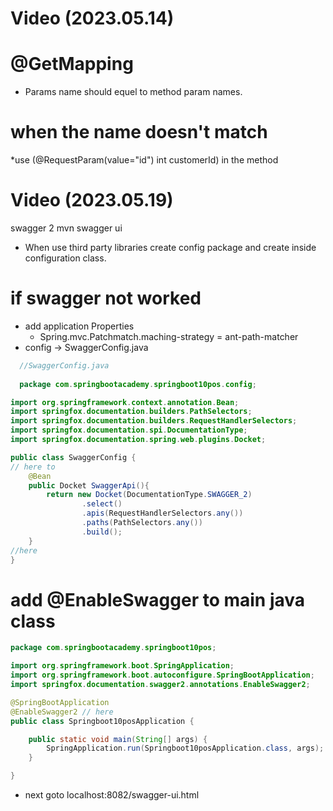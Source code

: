 # Video (2023.05.14)
# @GetMapping
  * Params name should equel to method param names.
# when the name doesn't match
  *use (@RequestParam(value="id") int customerId) in the method
# Video (2023.05.19)
swagger 2 mvn 
swagger ui
* When use third party libraries create config package and create inside configuration class.
# if swagger not worked
 * add application Properties
   * Spring.mvc.Patchmatch.maching-strategy = ant-path-matcher
* config -> SwaggerConfig.java
```java
  //SwaggerConfig.java
  
  package com.springbootacademy.springboot10pos.config;

import org.springframework.context.annotation.Bean;
import springfox.documentation.builders.PathSelectors;
import springfox.documentation.builders.RequestHandlerSelectors;
import springfox.documentation.spi.DocumentationType;
import springfox.documentation.spring.web.plugins.Docket;

public class SwaggerConfig {
// here to
    @Bean
    public Docket SwaggerApi(){
        return new Docket(DocumentationType.SWAGGER_2)
                .select()
                .apis(RequestHandlerSelectors.any())
                .paths(PathSelectors.any())
                .build();
    }
//here
}
```
# add @EnableSwagger to main java class
```java
package com.springbootacademy.springboot10pos;

import org.springframework.boot.SpringApplication;
import org.springframework.boot.autoconfigure.SpringBootApplication;
import springfox.documentation.swagger2.annotations.EnableSwagger2;

@SpringBootApplication
@EnableSwagger2 // here
public class Springboot10posApplication {

	public static void main(String[] args) {
		SpringApplication.run(Springboot10posApplication.class, args);
	}

}

```
* next goto localhost:8082/swagger-ui.html
